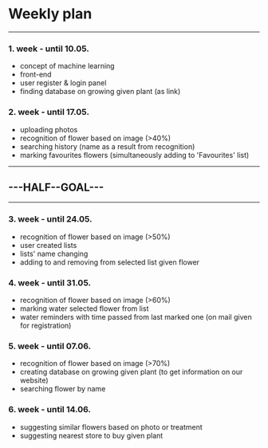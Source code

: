 # Weekly plan 
---

### 1. week - until 10.05.
 - concept of machine learning
 - front-end
 - user register & login panel
 - finding database on growing given plant (as link)

### 2. week - until 17.05.
 - uploading photos
 - recognition of flower based on image (>40%)
 - searching history (name as a result from recognition)
 - marking favourites flowers (simultaneously adding to 'Favourites' list)

---
## ---HALF--GOAL---
---

 ### 3. week - until 24.05.
 - recognition of flower based on image (>50%) 
 - user created lists
 - lists' name changing
 - adding to and removing from selected list given flower

### 4. week - until 31.05.
 - recognition of flower based on image (>60%) 
 - marking water selected flower from list
 - water reminders with time passed from last marked one (on mail given for registration)

### 5. week - until 07.06.
 - recognition of flower based on image (>70%) 
 - creating database on growing given plant (to get information on our website)
 - searching flower by name 
 
### 6. week - until 14.06.
 - suggesting similar flowers based on photo or treatment
 - suggesting nearest store to buy given plant